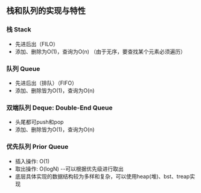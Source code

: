 ## 栈和队列的实现与特性
### 栈 Stack
+ 先进后出（FILO）
+ 添加、删除为O(1)，查询为O(n) （由于无序，要查找某个元素必须遍历）
### 队列 Queue
+ 先进后出（排队）（FIFO）
+ 添加、删除皆为O(1)，查询为O(n)

### 双端队列 Deque: Double-End Queue
+ 头尾都可push和pop
+ 添加、删除皆为O(1)，查询为O(n)

### 优先队列 Prior Queue
+ 插入操作:  O(1)
+ 取出操作: O(logN) --可以根据优先级进行取出
+ 底层具体实现的数据结构较为多样和复杂，可以使用heap(堆)、bst、treap实现